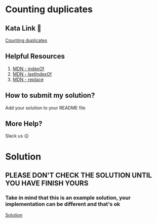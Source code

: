 # Counting duplicates

## Kata Link 🥋

[Counting duplicates](https://www.codewars.com/kata/54bf1c2cd5b56cc47f0007a1/train/javascript)

## Helpful Resources

1. [MDN - indexOf](https://developer.mozilla.org/en-US/docs/Web/JavaScript/Reference/Global_Objects/String/indexof)
2. [MDN - lastIndexOf](https://developer.mozilla.org/en-US/docs/Web/JavaScript/Reference/Global_Objects/String/lastIndexOf)
3. [MDN - replace](https://developer.mozilla.org/en-US/docs/Web/JavaScript/Reference/Global_Objects/String/replace)

## How to submit my solution?

Add your solution to your README file

## More Help?

Slack us 😉

# Solution

## PLEASE DON'T CHECK THE SOLUTION UNTIL YOU HAVE FINISH YOURS

### Take in mind that this is an example solution, your implementation can be different and that's ok

[Solution](../sol)

